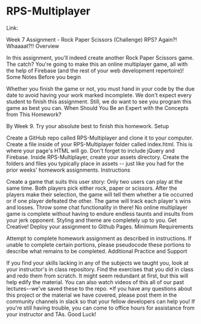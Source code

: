 # RPS-Multiplayer

Link: 

Week 7 Assignment - Rock Paper Scissors (Challenge)
RPS? Again?! Whaaaat?!!
Overview

In this assignment, you'll indeed create another Rock Paper Scissors game. The catch? You're going to make this an online multiplayer game, all with the help of Firebase (and the rest of your web development repertoire)!
Some Notes Before you begin

Whether you finish the game or not, you must hand in your code by the due date to avoid having your work marked incomplete.
We don't expect every student to finish this assignment. Still, we do want to see you program this game as best you can.
When Should You Be an Expert with the Concepts from This Homework?

By Week 9. Try your absolute best to finish this homework.
Setup

Create a GitHub repo called RPS-Multiplayer and clone it to your computer.
Create a file inside of your RPS-Multiplayer folder called index.html. This is where your page's HTML will go.
Don't forget to include jQuery and Firebase.
Inside RPS-Multiplayer, create your assets directory.
Create the folders and files you typically place in assets -- just like you had for the prior weeks' homework assignments.
Instructions

Create a game that suits this user story:
Only two users can play at the same time.
Both players pick either rock, paper or scissors. After the players make their selection, the game will tell them whether a tie occurred or if one player defeated the other.
The game will track each player's wins and losses.
Throw some chat functionality in there! No online multiplayer game is complete without having to endure endless taunts and insults from your jerk opponent.
Styling and theme are completely up to you. Get Creative!
Deploy your assignment to Github Pages.
Minimum Requirements

Attempt to complete homework assignment as described in instructions. If unable to complete certain portions, please pseudocode these portions to describe what remains to be completed.
Additional Practice and Support

If you find your skills lacking in any of the subjects we taught you, look at your instructor's in class repository.
Find the exercises that you did in class and redo them from scratch. It might seem redundant at first, but this will help edify the material.
You can also watch videos of this all of our past lectures--we've saved these to the repo.
*If you have any questions about this project or the material we have covered, please post them in the community channels in slack so that your fellow developers can help you! If you're still having trouble, you can come to office hours for assistance from your instructor and TAs.
Good Luck!

